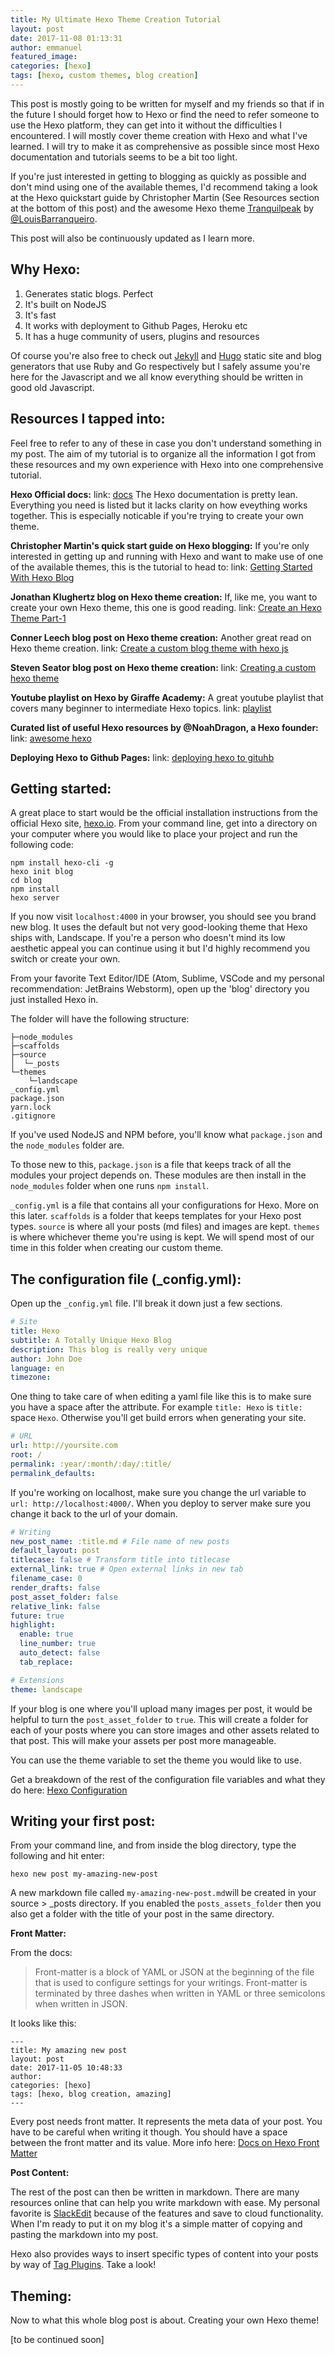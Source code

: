 ```yaml
---
title: My Ultimate Hexo Theme Creation Tutorial
layout: post
date: 2017-11-08 01:13:31
author: emmanuel
featured_image:
categories: [hexo]
tags: [hexo, custom themes, blog creation]
---
```

This post is mostly going to be written for myself and my friends so that if in the future I should forget how to Hexo or find the need to refer someone to use the Hexo platform, they can get into it without the difficulties I encountered. I will mostly cover theme creation with Hexo and what I've learned. I will try to make it as comprehensive as possible since most Hexo documentation and tutorials seems to be a bit too light. 

If you're just interested in getting to blogging as quickly as possible and don't mind using one of the available themes, I'd recommend taking a look at the Hexo quickstart guide by Christopher Martin (See Resources section at the bottom of this post) and the awesome Hexo theme [Tranquilpeak](https://github.com/LouisBarranqueiro/hexo-theme-tranquilpeak) by [@LouisBarranqueiro](https://github.com/LouisBarranqueiro).

This post will also be continuously updated as I learn more.


Why Hexo:
---------
1. Generates static blogs. Perfect
2. It's built on NodeJS
3. It's fast
4. It works with deployment to Github Pages, Heroku etc
5. It has a huge community of users, plugins and resources

Of course you're also free to check out [Jekyll](https://jekyllrb.com/) and [Hugo](https://gohugo.io/) static site and blog generators that use Ruby and Go respectively but I safely assume you're here for the Javascript and we all know everything should be written in good old Javascript. 


Resources I tapped into:
------------------------

Feel free to refer to any of these in case you don't understand something in my post. The aim of my tutorial is to organize all the information I got from these resources and my own experience with Hexo into one comprehensive tutorial.

**Hexo Official docs:** 
link: [docs](https://hexo.io/docs/)
The Hexo documentation is pretty lean. Everything you need is listed but it lacks clarity on how eveything works together. This is especially noticable if you're trying to create your own theme. 

**Christopher Martin's quick start guide on Hexo blogging:**
If you're only interested in getting up and running with Hexo and want to make use of one of the available themes, this is the tutorial to head to:
link: [Getting Started With Hexo Blog](https://www.cgmartin.com/2016/01/03/getting-started-with-hexo-blog/)

**Jonathan Klughertz blog on Hexo theme creation:**
If, like me, you want to create your own Hexo theme, this one is good reading.
link: [Create an Hexo Theme Part-1](http://www.codeblocq.com/2016/03/Create-an-Hexo-Theme-Part-1-Index/)

**Conner Leech blog post on Hexo theme creation:**
Another great read on Hexo theme creation.
link: [Create a custom blog theme with hexo js](https://m.dotdev.co/create-a-custom-blog-theme-with-hexo-js-b24c82eb9271)

**Steven Seator blog post on Hexo theme creation:**
link: [Creating a custom hexo theme](https://st0ven.github.io/2016/03/01/Creating-a-custom-hexo-theme/)

**Youtube playlist on Hexo by Giraffe Academy:**
A great youtube playlist that covers many beginner to intermediate Hexo topics.
link: [playlist](https://www.youtube.com/watch?v=Kt7u5kr_P5o&list=PLLAZ4kZ9dFpOMJR6D25ishrSedvsguVSm)

**Curated list of useful Hexo resources by @NoahDragon,  a Hexo founder:**
link: [awesome hexo](https://github.com/hexojs/awesome-hexo)

**Deploying Hexo to Github Pages:**
link: [deploying hexo to gituhb](https://zirho.github.io/2016/06/04/hexo/)

Getting started:
----------------

A great place to start would be the official installation instructions from the official Hexo site, [hexo.io](https://hexo.io/). From your command line, get into a directory on your computer where you would like to place your project and run the following code:
```shell
npm install hexo-cli -g
hexo init blog
cd blog
npm install
hexo server
```
If you now visit `localhost:4000` in your browser, you should see you brand new blog. It uses the default but not very good-looking theme that Hexo ships with, Landscape. 
If you're a person who doesn't mind its low aesthetic appeal you can continue using it but I'd highly recommend you switch or create your own.

From your favorite Text Editor/IDE (Atom, Sublime, VSCode and my personal recommendation: JetBrains Webstorm), open up the 'blog' directory you just installed Hexo in. 

The folder will have the following structure:
```shell
├─node_modules                         
├─scaffolds                  
├─source                     
│  └─_posts                  
└─themes                     
    └─landscape  
_config.yml
package.json
yarn.lock
.gitignore
```

If you've used NodeJS and NPM before, you'll know what `package.json` and the `node_modules` folder are. 

To those new to this, `package.json` is   a file that keeps track of all the modules your project depends on. These modules are then install in the `node_modules` folder when one runs `npm install`. 

`_config.yml` is a file that contains all your configurations for Hexo. More on this later.
`scaffolds` is  a folder that keeps templates for your Hexo post types. `source` is where all your posts (md files) and images are kept.
`themes` is where whichever theme you're using is kept. We will spend most of our time in this folder when creating our custom theme. 

The configuration file (_config.yml):
-------------------------------------
Open up the `_config.yml` file. I'll break it down just a few sections.
```yaml
# Site
title: Hexo
subtitle: A Totally Unique Hexo Blog 
description: This blog is really very unique
author: John Doe
language: en
timezone: 
```
One thing to take care of when editing a yaml file like this is to make sure you have a space after the attribute. For example `title: Hexo` is `title:` space `Hexo`. Otherwise you'll get build errors when generating your site.
```yaml
# URL
url: http://yoursite.com
root: /
permalink: :year/:month/:day/:title/
permalink_defaults:
```
If you're working on localhost, make sure you change the url variable to `url: http://localhost:4000/`. When you deploy to server make sure you change it back to the url of your domain.

```yaml
# Writing
new_post_name: :title.md # File name of new posts
default_layout: post
titlecase: false # Transform title into titlecase
external_link: true # Open external links in new tab
filename_case: 0
render_drafts: false
post_asset_folder: false
relative_link: false
future: true
highlight:
  enable: true
  line_number: true
  auto_detect: false
  tab_replace:

# Extensions
theme: landscape
```

If your blog is one where you'll upload many images per post, it would be helpful to turn the `post_asset_folder` to `true`. This will create a folder for each of your posts where you can store images and other assets related to that post. This will make your assets per post more manageable.

You can use the theme variable to set the theme you would like to use.
 
Get a breakdown of the rest of the configuration file variables and what they do here: [Hexo Configuration](https://hexo.io/docs/configuration.html) 

Writing your first post:
------------------------
From your command line, and from inside the blog directory, type the following and hit enter:
```shell
hexo new post my-amazing-new-post
```
A new markdown file called `my-amazing-new-post.md`will be created in your source > _posts directory.
If you enabled the `posts_assets_folder` then you also get a folder with the title of your post in the same directory.

**Front Matter:**

From the docs: 

> Front-matter is a block of YAML or JSON at the beginning of the file
> that is used to configure settings for your writings. Front-matter is
> terminated by three dashes when written in YAML or three semicolons
> when written in JSON.

It looks like this:
```[yaml]
---
title: My amazing new post
layout: post
date: 2017-11-05 10:48:33
author:
categories: [hexo]
tags: [hexo, blog creation, amazing]
---
```
Every post needs front matter. It represents the meta data of your post. You have to be careful when writing it though. You should have a space between the front matter and its value. 
More info here: [Docs on Hexo Front Matter](https://hexo.io/docs/front-matter.html)

**Post Content:**

The rest of the post can then be written in markdown. 
There are many resources online that can help you write markdown with ease. My personal favorite is [SlackEdit](slackedit.io) because of the features and save to cloud functionality. When I'm ready to put it on my blog it's a simple matter of copying and pasting the markdown into my post.

Hexo also provides ways to insert specific types of content into your posts by way of [Tag Plugins](https://hexo.io/docs/tag-plugins.html). Take a look!

 Theming:
------------------------

Now to what this whole blog post is about. Creating your own Hexo theme!

[to be continued soon]


